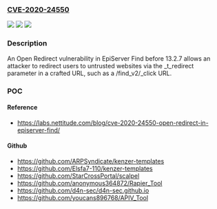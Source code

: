 ### [CVE-2020-24550](https://cve.mitre.org/cgi-bin/cvename.cgi?name=CVE-2020-24550)
![](https://img.shields.io/static/v1?label=Product&message=n%2Fa&color=blue)
![](https://img.shields.io/static/v1?label=Version&message=n%2Fa&color=blue)
![](https://img.shields.io/static/v1?label=Vulnerability&message=n%2Fa&color=brighgreen)

### Description

An Open Redirect vulnerability in EpiServer Find before 13.2.7 allows an attacker to redirect users to untrusted websites via the _t_redirect parameter in a crafted URL, such as a /find_v2/_click URL.

### POC

#### Reference
- https://labs.nettitude.com/blog/cve-2020-24550-open-redirect-in-episerver-find/

#### Github
- https://github.com/ARPSyndicate/kenzer-templates
- https://github.com/Elsfa7-110/kenzer-templates
- https://github.com/StarCrossPortal/scalpel
- https://github.com/anonymous364872/Rapier_Tool
- https://github.com/d4n-sec/d4n-sec.github.io
- https://github.com/youcans896768/APIV_Tool

